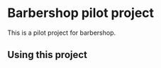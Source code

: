 Barbershop pilot project
=====================

This is a pilot project for barbershop.

## Using this project
